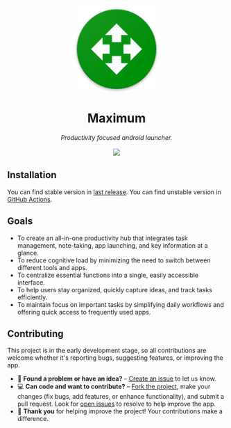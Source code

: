 <p align="center"><img src="https://raw.githubusercontent.com/orl0pl/maximum/refs/heads/master/android/app/src/main/res/mipmap-xxxhdpi/ic_launcher.png" width="200">
<h1 align="center">Maximum</h1>
<p align="center">
<i>Productivity focused android launcher.</i><br><br>
<a href="https://github.com/orl0pl/maximum/actions/workflows/main.yml"><img src="https://github.com/orl0pl/maximum/actions/workflows/main.yml/badge.svg" width="200"></a>
</p>

</p>

## Installation

You can find stable version in [last release](https://github.com/orl0pl/maximum/releases/latest). You can find unstable version in [GitHub Actions](https://github.com/orl0pl/maximum/actions).

## Goals

- To create an all-in-one productivity hub that integrates task management, note-taking, app launching, and key information at a glance.
- To reduce cognitive load by minimizing the need to switch between different tools and apps.
- To centralize essential functions into a single, easily accessible interface.
- To help users stay organized, quickly capture ideas, and track tasks efficiently.
- To maintain focus on important tasks by simplifying daily workflows and offering quick access to frequently used apps.

## Contributing

This project is in the early development stage, so all contributions are welcome whether it's reporting bugs, suggesting features, or improving the app.

- 🤔 **Found a problem or have an idea?** – [Create an issue](https://github.com/orl0pl/maximum/issues/new) to let us know.
- 💻 **Can code and want to contribute?** – [Fork the project](https://github.com/orl0pl/maximum/fork), make your changes (fix bugs, add features, or enhance functionality), and submit a pull request. Look for [open issues](https://github.com/orl0pl/maximum/issues) to resolve to help improve the app.
- 🙏 **Thank you** for helping improve the project! Your contributions make a difference.
